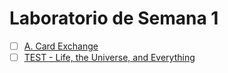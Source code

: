 # Laboratorio de Semana 1

- [ ] [A. Card Exchange](https://codeforces.com/contest/1966/problem/A)
- [ ] [TEST - Life, the Universe, and Everything](https://www.spoj.com/problems/TEST/)
